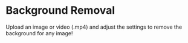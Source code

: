 # Background Removal

Upload an image or video (.mp4) and adjust the settings to remove the background for any image!
